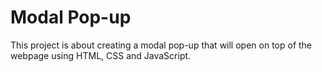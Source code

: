 # Modal Pop-up
This project is about creating a modal pop-up that will open on top of the webpage using HTML, CSS and JavaScript.

